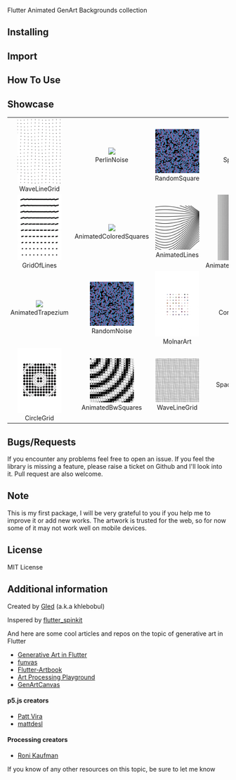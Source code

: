 <!-- TODO: Add badges -->
Flutter Animated GenArt Backgrounds collection


## Installing



## Import



## How To Use



## Showcase

<table>
  <tr>
    <td align="center">
      <img src="https://github.com/khlebobul/gen_art_bg/blob/main/screenshots/wave_dot_grid.gif" width="100px">
      <br />
      WaveLineGrid
    </td>
    <td align="center">
      <img src="https://github.com/khlebobul/gen_art_bg/blob/main/screenshots/perlin_noise.gif" width="100px">
      <br />
      PerlinNoise
    </td>
    <td align="center">
      <img src="https://github.com/khlebobul/gen_art_bg/blob/main/screenshots/random_noise.gif" width="100px">
      <br />
      RandomSquare
    </td>
    <td align="center">
      <img src="https://github.com/khlebobul/gen_art_bg/blob/main/screenshots/spiral_wave.gif" width="100px">
      <br />
      SpiralWave
    </td>
  </tr>
  <tr>
    <td align="center">
      <img src="https://github.com/khlebobul/gen_art_bg/blob/main/screenshots/grid_of_lines.gif" width="100px">
      <br />
      GridOfLines
    </td>
    <td align="center">
      <img src="https://github.com/khlebobul/gen_art_bg/blob/main/screenshots/animated_colored_squares.gif" width="100px">
      <br />
      AnimatedColoredSquares
    </td>
    <td align="center">
      <img src="https://github.com/khlebobul/gen_art_bg/blob/main/screenshots/animated_lines.gif" width="100px">
      <br />
      AnimatedLines
    </td>
    <td align="center">
      <img src="https://github.com/khlebobul/gen_art_bg/blob/main/screenshots/animated_lines_gradient.gif" width="100px">
      <br />
      AnimatedLinesGradient
    </td>
  </tr>
  <tr>
    <td align="center">
      <img src="https://github.com/khlebobul/gen_art_bg/blob/main/screenshots/rotating_trapezium.gif" width="100px">
      <br />
      AnimatedTrapezium
    </td>
    <td align="center">
      <img src="https://github.com/khlebobul/gen_art_bg/blob/main/screenshots/random_noise.gif" width="100px">
      <br />
      RandomNoise
    </td>
    <td align="center">
      <img src="https://github.com/khlebobul/gen_art_bg/blob/main/screenshots/molnar_art.gif" width="100px">
      <br />
      MolnarArt
    </td>
    <td align="center">
      <img src="https://github.com/khlebobul/gen_art_bg/blob/main/screenshots/conic_gradient.gif" width="100px">
      <br />
      ConicGradient
    </td>
  </tr>
  <tr>
    <td align="center">
      <img src="https://github.com/khlebobul/gen_art_bg/blob/main/screenshots/pulsed_circle_grid.gif" width="100px">
      <br />
      CircleGrid
    </td>
    <td align="center">
      <img src="https://github.com/khlebobul/gen_art_bg/blob/main/screenshots/animated_bw_squares.gif" width="100px">
      <br />
      AnimatedBwSquares
    </td>
    <td align="center">
      <img src="https://github.com/khlebobul/gen_art_bg/blob/main/screenshots/wave_line_grid.gif" width="100px">
      <br />
      WaveLineGrid
    </td>
    <td align="center">
      Space for a new 
    </td>
  </tr>
</table>

## Bugs/Requests

If you encounter any problems feel free to open an issue. If you feel the library is
missing a feature, please raise a ticket on Github and I'll look into it.
Pull request are also welcome.

## Note

This is my first package, I will be very grateful to you if you help me to improve it or add new works.
The artwork is trusted for the web, so for now some of it may not work well on mobile devices.

## License

MIT License

## Additional information

Created by [Gled](https://bento.me/khlebobul) (a.k.a khlebobul)

Inspered by [flutter_spinkit](https://pub.dev/packages/flutter_spinkit)

And here are some cool articles and repos on the topic of generative art in Flutter

- [Generative Art in Flutter](https://medium.com/flutter-community/generative-art-in-flutter-9e53701f7805)
- [funvas](https://github.com/creativecreatorormaybenot/funvas)
- [Flutter-Artbook](https://github.com/ikramhasan/Flutter-Artbook)
- [Art Processing Playground](https://github.com/deam91/art-playground)
- [GenArtCanvas](https://github.com/Roaa94/gen_art_canvas)

#### p5.js creators
- [Patt Vira](https://www.pattvira.com)
- [mattdesl](https://p5-demos.glitch.me)

#### Processing creators
- [Roni Kaufman](https://openprocessing.org/user/184331?view=sketches&o=48)


If you know of any other resources on this topic, be sure to let me know

